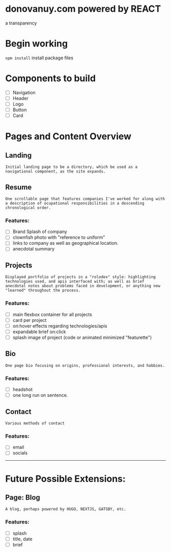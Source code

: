 # donovanuy.com powered by REACT

a transparency

# Begin working

`npm install`
install package files

# Components to build

- [ ] Navigation
- [ ] Header
- [ ] Logo
- [ ] Button
- [ ] Card

# Pages and Content Overview

## Landing

    Initial landing page to be a directory, which be used as a navigational component, as the site expands.

## Resume

    One scrollable page that features companies I've worked for along with a description of ocupational responsibilities in a descending chronological order.

### Features:

- [ ] Brand Splash of company
- [ ] clownfish photo with "reference to uniform"
- [ ] links to company as well as geographical location.
- [ ] anecdotal summary

## Projects

    Displayed portfolio of projects in a "rolodex" style: highlighting technologies used, and apis interfaced with; as well as brief anecdotal notes about problems faced in development, or anything new "learned" throughout the process.

### Features:

- [ ] main flexbox container for all projects
- [ ] card per project
- [ ] on:hover effects regarding technologies/apis
- [ ] expandable brief on:click
- [ ] splash image of project (code or animated minimized "featurette")

## Bio

    One page bio focusing on origins, professional interests, and hobbies.

### Features:

- [ ] headshot
- [ ] one long run on sentence.

## Contact

    Various methods of contact

### Features:

- [ ] email
- [ ] socials

---

# Future Possible Extensions:

## Page: Blog

    A blog, perhaps powered by HUGO, NEXTJS, GATSBY, etc.

### Features:

- [ ] splash
- [ ] title, date
- [ ] brief
